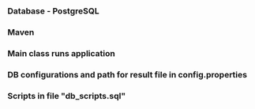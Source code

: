 ### Database - PostgreSQL
### Maven
### Main class runs application
### DB configurations and path for result file in config.properties
### Scripts in file "db_scripts.sql"
